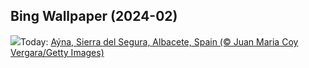 ## Bing Wallpaper (2024-02)
![](https://www.bing.com/th?id=OHR.AlbaceteSpain_EN-IN7833370046_UHD.jpg&w=1000)Today: [Aýna, Sierra del Segura, Albacete, Spain (© Juan Maria Coy Vergara/Getty Images)](https://www.bing.com/th?id=OHR.AlbaceteSpain_EN-IN7833370046_UHD.jpg)